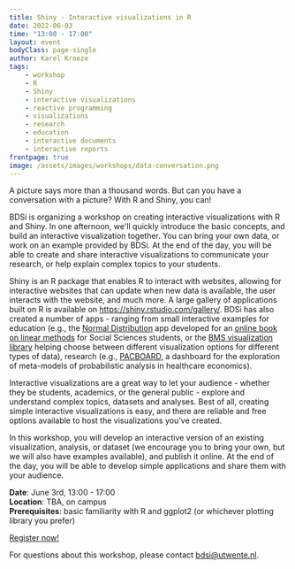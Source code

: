 ```yaml
---
title: Shiny - Interactive visualizations in R
date: 2022-06-03
time: "13:00 - 17:00"
layout: event
bodyClass: page-single
author: Karel Kroeze
tags:
    - workshop
    - R
    - Shiny
    - interactive visualizations
    - reactive programming
    - visualizations
    - research
    - education
    - interactive documents
    - interactive reports
frontpage: true
image: /assets/images/workshops/data-conversation.png
---
```


A picture says more than a thousand words. But can you have a conversation with a picture? With R and Shiny, you can! 

BDSi is organizing a workshop on creating interactive visualizations with R and Shiny. In one afternoon, we'll quickly introduce the basic concepts, and build an interactive visualization together. You can bring your own data, or work on an example provided by BDSi. At the end of the day, you will be able to create and share interactive visualizations to communicate your research, or help explain complex topics to your students. 

Shiny is an R package that enables R to interact with websites, allowing for interactive websites that can update when new data is available, the user interacts with the website, and much more. A large gallery of applications built on R is available on <https://shiny.rstudio.com/gallery/>. BDSi has also created a number of apps - ranging from small interactive examples for education (e.g., the [Normal Distribution](https://bookdown.org/pingapang9/linear_models_bookdown/intro.html#fig:app-normal) app developed for an [online book on linear methods](https://bdsi.bms.utwente.nl/projects/linear-models-interactive-book/) for Social Sciences students, or the [BMS visualization library](https://bdsi.shinyapps.io/bms-visualization-tool/) helping choose between different visualization options for different types of data), research (e.g., [PACBOARD](https://bdsi.shinyapps.io/pacboard/), a dashboard for the exploration of meta-models of probabilistic analysis in healthcare economics).

Interactive visualizations are a great way to let your audience - whether they be students, academics, or the general public - explore and understand complex topics, datasets and analyses. Best of all, creating simple interactive visualizations is easy, and there are reliable and free options available to host the visualizations you've created. 

In this workshop, you will develop an interactive version of an existing visualization, analysis, or dataset (we encourage you to bring your own, but we will also have examples available), and publish it online. At the end of the day, you will be able to develop simple applications and share them with your audience.

**Date**: June 3rd, 13:00 - 17:00  
**Location**: TBA, on campus  
**Prerequisites**: basic familiarity with R and ggplot2 (or whichever plotting library you prefer)  

<a class="button" href="https://www.utwente.nl/en/bms/research/bdsi/workshop-shiny/">Register now!</a>

For questions about this workshop, please contact <bdsi@utwente.nl>.
